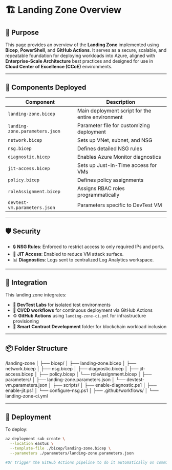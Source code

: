 # 🏗 Landing Zone Overview

## 🎯 Purpose

This page provides an overview of the **Landing Zone** implemented using **Bicep**, **PowerShell**, and **GitHub Actions**. It serves as a secure, scalable, and repeatable foundation for deploying workloads into Azure, aligned with **Enterprise-Scale Architecture** best practices and designed for use in **Cloud Center of Excellence (CCoE)** environments.

---

## 🧱 Components Deployed

| Component | Description |
|----------|-------------|
| `landing-zone.bicep` | Main deployment script for the entire environment |
| `landing-zone.parameters.json` | Parameter file for customizing deployment |
| `network.bicep` | Sets up VNet, subnet, and NSG |
| `nsg.bicep` | Defines detailed NSG rules |
| `diagnostic.bicep` | Enables Azure Monitor diagnostics |
| `jit-access.bicep` | Sets up Just-in-Time access for VMs |
| `policy.bicep` | Defines policy assignments |
| `roleAssignment.bicep` | Assigns RBAC roles programmatically |
| `devtest-vm.parameters.json` | Parameters specific to DevTest VM |

---

## 🛡 Security

- 🔒 **NSG Rules**: Enforced to restrict access to only required IPs and ports.
- 🔐 **JIT Access**: Enabled to reduce VM attack surface.
- 📊 **Diagnostics**: Logs sent to centralized Log Analytics workspace.

---

## 🧩 Integration

This landing zone integrates:
- 🧪 **DevTest Labs** for isolated test environments
- 🔁 **CI/CD workflows** for continuous deployment via GitHub Actions
- ⚙️ **GitHub Actions** using `landing-zone-ci.yml` for infrastructure provisioning
- 💬 **Smart Contract Development** folder for blockchain workload inclusion

---

## 📦 Folder Structure

/landing-zone
│
├── bicep/
│ ├── landing-zone.bicep
│ ├── network.bicep
│ ├── nsg.bicep
│ ├── diagnostic.bicep
│ ├── jit-access.bicep
│ ├── policy.bicep
│ └── roleAssignment.bicep
│
├── parameters/
│ ├── landing-zone.parameters.json
│ └── devtest-vm.parameters.json
│
├── scripts/
│ ├── enable-diagnostic.ps1
│ ├── enable-jit.ps1
│ └── configure-nsg.ps1
│
├── .github/workflows/
│ └── landing-zone-ci.yml


---

## 🚀 Deployment

To deploy:

```bash
az deployment sub create \
  --location eastus \
  --template-file ./bicep/landing-zone.bicep \
  --parameters ./parameters/landing-zone.parameters.json

#Or trigger the GitHub Actions pipeline to do it automatically on commit.